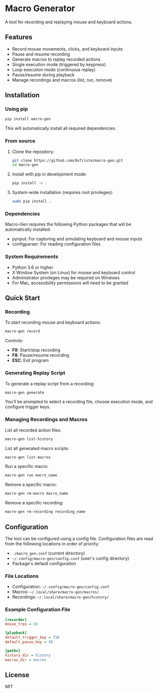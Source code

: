# Macro Generator

A tool for recording and replaying mouse and keyboard actions.

## Features

- Record mouse movements, clicks, and keyboard inputs
- Pause and resume recording
- Generate macros to replay recorded actions
- Single execution mode (triggered by keypress)
- Loop execution mode (continuous replay)
- Pause/resume during playback
- Manage recordings and macros (list, run, remove)

## Installation

### Using pip

```bash
pip install macro-gen
```

This will automatically install all required dependencies.

### From source

1. Clone the repository:
   ```bash
   git clone https://github.com/0xTristo/macro-gen.git
   cd macro-gen
   ```

2. Install with pip in development mode:
   ```bash
   pip install -e .
   ```

3. System-wide installation (requires root privileges):
   ```bash
   sudo pip install .
   ```

### Dependencies

Macro-Gen requires the following Python packages that will be automatically installed:
- pynput: For capturing and simulating keyboard and mouse inputs
- configparser: For reading configuration files

### System Requirements

- Python 3.6 or higher
- X Window System (on Linux) for mouse and keyboard control
- Administrator privileges may be required on Windows
- For Mac, accessibility permissions will need to be granted

## Quick Start

### Recording

To start recording mouse and keyboard actions:

```bash
macro-gen record
```

Controls:
- **F9**: Start/stop recording
- **F8**: Pause/resume recording
- **ESC**: Exit program

### Generating Replay Script

To generate a replay script from a recording:

```bash
macro-gen generate
```

You'll be prompted to select a recording file, choose execution mode, and configure trigger keys.

### Managing Recordings and Macros

List all recorded action files:
```bash
macro-gen list-history
```

List all generated macro scripts:
```bash
macro-gen list-macros
```

Run a specific macro:
```bash
macro-gen run macro_name
```

Remove a specific macro:
```bash
macro-gen rm-macro macro_name
```

Remove a specific recording:
```bash
macro-gen rm-recording recording_name
```

## Configuration

The tool can be configured using a config file. Configuration files are read from the following locations in order of priority:
- `./macro_gen.conf` (current directory)
- `~/.config/macro-gen/config.conf` (user's config directory)
- Package's default configuration 

### File Locations

- Configuration: `~/.config/macro-gen/config.conf`
- Macros: `~/.local/share/macro-gen/macros/`
- Recordings: `~/.local/share/macro-gen/history/`

### Example Configuration File

```ini
[recorder]
mouse_trps = 50

[playback]
default_trigger_key = f10
default_pause_key = f8

[paths]
history_dir = history
macros_dir = macros
```

## License

MIT
